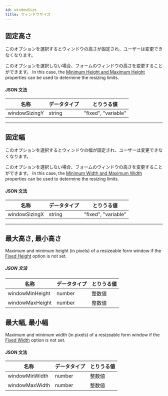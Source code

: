 ```yaml
---
id: windowSize
title: ウィンドウサイズ
---
```


## 固定高さ

このオプションを選択するとウィンドウの高さが固定され、ユーザーは変更できなくなります。

このオプションを選択しない場合、フォームのウィンドウの高さを変更することができます。 In this case, the [Minimum Height and Maximum Height](#maximum-height-minimum-height) properties can be used to determine the resizing limits.

#### JSON 文法

| 名称            | データタイプ | とりうる値               |
| ------------- | ------ | ------------------- |
| windowSizingY | string | "fixed", "variable" |

***

## 固定幅

このオプションを選択するとウィンドウの幅が固定され、ユーザーは変更できなくなります。

このオプションを選択しない場合、フォームのウィンドウの高さを変更することができます。 In this case, the [Minimum Width and Maximum Width](#maximum-width-minimum-width) properties can be used to determine the resizing limits.

#### JSON 文法

| 名称            | データタイプ | とりうる値               |
| ------------- | ------ | ------------------- |
| windowSizingX | string | "fixed", "variable" |

***

## 最大高さ, 最小高さ

Maximum and minimum height (in pixels) of a resizeable form window if the [Fixed Height](#fixed-height) option is not set.

##### JSON 文法

| 名称              | データタイプ | とりうる値 |
| --------------- | ------ | ----- |
| windowMinHeight | number | 整数値   |
| windowMaxHeight | number | 整数値   |

## 最大幅, 最小幅

Maximum and minimum width (in pixels) of a resizeable form window if the [Fixed Width](#fixed-width) option is not set.

#### JSON 文法

| 名称             | データタイプ | とりうる値 |
| -------------- | ------ | ----- |
| windowMinWidth | number | 整数値   |
| windowMaxWidth | number | 整数値   |
